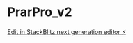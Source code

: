 # PrarPro_v2

[Edit in StackBlitz next generation editor ⚡️](https://stackblitz.com/~/github.com/SAMW3L/PrarPro_v2)